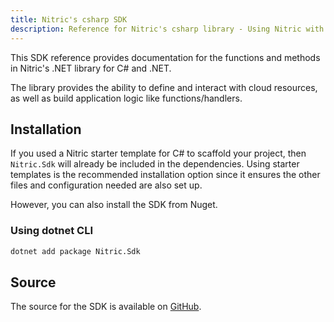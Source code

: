 ```yaml
---
title: Nitric's csharp SDK
description: Reference for Nitric's csharp library - Using Nitric with csharp
---
```


This SDK reference provides documentation for the functions and methods in Nitric's .NET library for C# and .NET.

The library provides the ability to define and interact with cloud resources, as well as build application logic like functions/handlers.

## Installation

If you used a Nitric starter template for C# to scaffold your project, then `Nitric.Sdk` will already be included in the dependencies. Using starter templates is the recommended installation option since it ensures the other files and configuration needed are also set up.

However, you can also install the SDK from Nuget.

### Using dotnet CLI

```bash
dotnet add package Nitric.Sdk
```

## Source

The source for the SDK is available on [GitHub](https://github.com/nitrictech/dotnet-sdk).
